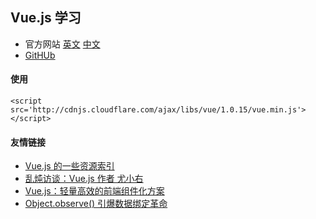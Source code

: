 ﻿Vue.js 学习
--------
- 官方网站 [英文](http://vuejs.org/) [中文](http://cn.vuejs.org/)
- [GitHUb](https://github.com/vuejs/vue)

#### 使用
````
<script src='http://cdnjs.cloudflare.com/ajax/libs/vue/1.0.15/vue.min.js'></script>
````

#### 友情链接
- [Vue.js 的一些资源索引](http://segmentfault.com/a/1190000000411057)
- [乱炖访谈：Vue.js 作者 尤小右](http://www.html-js.com/article/The-frontend-stew-stew-author-You-Xiaoyou-Vuejs-interview-official)
- [Vue.js：轻量高效的前端组件化方案](http://www.csdn.net/article/2015-08-11/2825439-vue)
- [Object.observe() 引爆数据绑定革命](http://www.w3ctech.com/topic/1097)